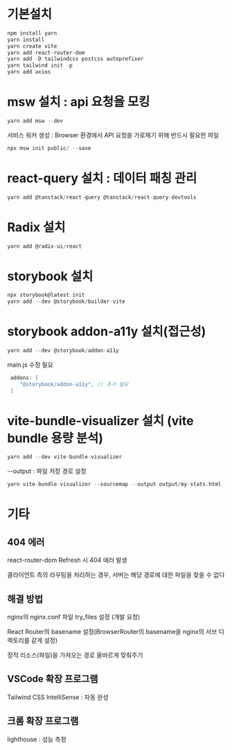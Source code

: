 # 기본설치
```c
npm install yarn
yarn install
yarn create vite
yarn add react-router-dom
yarn add -D tailwindcss postcss autoprefixer
yarn tailwind init -p
yarn add axios
```
# msw 설치 : api 요청을 모킹
```c
yarn add msw --dev
```
서비스 워커 생성 : Browser 환경에서 API 요청을 가로채기 위해 반드시 필요한 파일
```c
npx msw init public/ --save
```
# react-query 설치 : 데이터 패칭 관리
```c
yarn add @tanstack/react-query @tanstack/react-query-devtools
```
# Radix 설치
```c
yarn add @radix-ui/react
```
# storybook 설치
```c
npx storybook@latest init
yarn add --dev @storybook/builder-vite
```
# storybook addon-a11y 설치(접근성)
```c
yarn add --dev @storybook/addon-a11y
```
main.js 수정 필요
```c
 addons: [
	"@storybook/addon-a11y", // 추가 필요
 ]
```
# vite-bundle-visualizer 설치 (vite bundle 용량 분석) 
```c
yarn add --dev vite-bundle-visualizer
```

--output : 파일 저장 경로 설정
```c
yarn vite-bundle-visualizer --sourcemap --output output/my-stats.html
```

# 기타
## 404 에러
react-router-dom Refresh 시 404 에러 발생

클라이언트 측의 라우팅을 처리하는 경우, 서버는 해당 경로에 대한 파일을 찾을 수 없다 


## 해결 방법
nginx의 nginx.conf 파일 try_files 설정 (개발 요청)

React Router의 basename 설정(BrowserRouter의 basename을 nginx의 서브 디렉토리를 같게 설정)

정적 리소스(파일)을 가져오는 경로 올바르게 맞춰주기 

## VSCode 확장 프로그램 
Tailwind CSS IntelliSense : 자동 완성

## 크롬 확장 프로그램
lighthouse : 성능 측정

